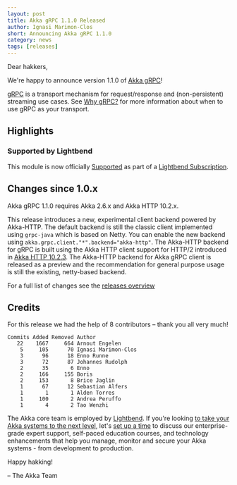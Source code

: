 ```yaml
---
layout: post
title: Akka gRPC 1.1.0 Released
author: Ignasi Marimon-Clos
short: Announcing Akka gRPC 1.1.0
category: news
tags: [releases]
---
```


Dear hakkers,

We're happy to announce version 1.1.0 of [Akka gRPC](https://doc.akka.io/docs/akka-grpc/current/)!

[gRPC](https://grpc.io/) is a transport mechanism for request/response and
(non-persistent) streaming use cases. See
[Why gRPC?](https://doc.akka.io/docs/akka-grpc/current/whygrpc.html) for more 
information about when to use gRPC as your transport.

## Highlights

### Supported by Lightbend

This module is now officially
[Supported](https://developer.lightbend.com/docs/introduction/getting-help/support-terminology.html)
as part of a [Lightbend Subscription](https://www.lightbend.com/akka#subscription).


## Changes since 1.0.x

Akka gRPC 1.1.0 requires Akka 2.6.x and Akka HTTP 10.2.x.

This release introduces a new, experimental client backend powered by Akka-HTTP. The default backend is still the classic client implemented using `grpc-java` which is based on Netty. You can enable the new backend using `akka.grpc.client."*".backend="akka-http"`. The Akka-HTTP backend for gRPC is built using the Akka HTTP client support for HTTP/2 introduced in [Akka HTTP 10.2.3](https://akka.io/blog/news/2021/01/18/akka-http-10.2.3-released). The Akka-HTTP backend for Akka gRPC client is released as a preview and the recommendation for general purpose usage is still the existing, netty-based backend.

For a full list of changes see the [releases overview](https://github.com/akka/akka-grpc/releases)

## Credits

For this release we had the help of 8 contributors – thank you all very much!

```
Commits Added Removed Author
   22    1667     664 Arnout Engelen
    5     105      70 Ignasi Marimon-Clos
    3      96      18 Enno Runne
    3      72      87 Johannes Rudolph
    2      35       6 Enno
    2     166     155 Boris
    2     153       8 Brice Jaglin
    1      67      12 Sebastian Alfers
    1       1       1 Alden Torres
    1     100       2 Andrea Peruffo
    1       4       2 Tao Wenzhi
```

The Akka core team is employed by [Lightbend](https://www.lightbend.com/). If you're looking [to take your Akka systems to the next level](https://www.lightbend.com/akka#subscription), let's [set up a time](https://www.lightbend.com/contact) to discuss our enterprise-grade expert support, self-paced education courses, and technology enhancements that help you manage, monitor and secure your Akka systems - from development to production.


Happy hakking!

– The Akka Team
